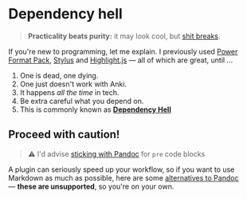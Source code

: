 # Dependency hell

> **Practicality beats purity:** it may look cool, but [shit breaks](https://en.wikipedia.org/wiki/Dependency_hell).

If you're new to programming, let me explain. I previously used [Power Format Pack](https://gitlab.com/neftas/supplementary-buttons-anki/issues/96), [Stylus](http://stylus-lang.com) and [Highlight.js](https://highlightjs.org/) — all of which are great, until ...

1. One is dead, one dying.
2. One just doesn't work with Anki.
3. It happens _all the time_ in tech.
4. Be extra careful what you depend on.
5. This is commonly known as **[Dependency Hell](https://en.wikipedia.org/wiki/Dependency_hell)**


## Proceed with caution!

> ⚠️ I'd advise [sticking with Pandoc](../highlight/index.md) for `pre` code blocks

A plugin can seriously speed up your workflow, so if you want to use Markdown as much as possible, here are some [alternatives to Pandoc](https://github.com/badlydrawnrob/anki/issues/34#issuecomment-522243468) — **these are unsupported**, so you're on your own.
